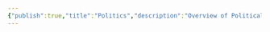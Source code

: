 ```yaml
---
{"publish":true,"title":"Politics","description":"Overview of Political Essays tag.","created":"Wednesday, February 19th 2025, 9:08:22 pm","modified":"Wednesday, March 12th 2025, 2:34:46 am","cssclasses":"mado-heading"}
---
```


